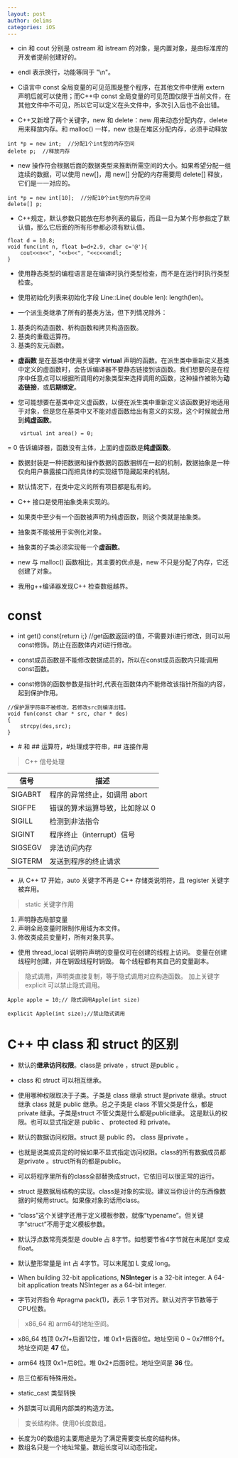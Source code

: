 ```yaml
---
layout: post
author: delims
categories: iOS
---
```


- cin 和 cout 分别是 ostream 和 istream 的对象，是内置对象，是由标准库的开发者提前创建好的。

- endl 表示换行，功能等同于 "\n"。

- C语言中 const 全局变量的可见范围是整个程序，在其他文件中使用 extern 声明后就可以使用；而C++中 const 全局变量的可见范围仅限于当前文件，在其他文件中不可见，所以它可以定义在头文件中，多次引入后也不会出错。

- C++又新增了两个关键字，new 和 delete：new 用来动态分配内存，delete 用来释放内存。和 malloc() 一样，new 也是在堆区分配内存，必须手动释放

```
int *p = new int;  //分配1个int型的内存空间
delete p;  //释放内存

```

- new 操作符会根据后面的数据类型来推断所需空间的大小。如果希望分配一组连续的数据，可以使用 new[]，用 new[] 分配的内存需要用 delete[] 释放，它们是一一对应的。

```
int *p = new int[10];  //分配10个int型的内存空间
delete[] p;
```

- C++规定，默认参数只能放在形参列表的最后，而且一旦为某个形参指定了默认值，那么它后面的所有形参都必须有默认值。

```
float d = 10.8;
void func(int n, float b=d+2.9, char c='@'){
    cout<<n<<", "<<b<<", "<<c<<endl;
}
```

- 使用静态类型的编程语言是在编译时执行类型检查，而不是在运行时执行类型检查。
- 使用初始化列表来初始化字段 Line::Line( double len): length(len)。

- 一个派生类继承了所有的基类方法，但下列情况除外：

1. 基类的构造函数、析构函数和拷贝构造函数。
2. 基类的重载运算符。
3. 基类的友元函数。

- **虚函数** 是在基类中使用关键字 **virtual** 声明的函数。在派生类中重新定义基类中定义的虚函数时，会告诉编译器不要静态链接到该函数。我们想要的是在程序中任意点可以根据所调用的对象类型来选择调用的函数，这种操作被称为**动态链接**，或**后期绑定**。
 
 - 您可能想要在基类中定义虚函数，以便在派生类中重新定义该函数更好地适用于对象，但是您在基类中又不能对虚函数给出有意义的实现，这个时候就会用到**纯虚函数**。

```
	virtual int area() = 0;
```

= 0 告诉编译器，函数没有主体，上面的虚函数是**纯虚函数**。

- 数据封装是一种把数据和操作数据的函数捆绑在一起的机制，数据抽象是一种仅向用户暴露接口而把具体的实现细节隐藏起来的机制。


- 默认情况下，在类中定义的所有项目都是私有的。
- C++ 接口是使用抽象类来实现的。
- 如果类中至少有一个函数被声明为纯虚函数，则这个类就是抽象类。
- 抽象类不能被用于实例化对象。
- 抽象类的子类必须实现每一个**虚函数**。


- new 与 malloc() 函数相比，其主要的优点是，new 不只是分配了内存，它还创建了对象。 

- 我用g++编译器发现C++ 检查数组越界。

# const 

-  int get() const{return i;} //get函数返回i的值，不需要对i进行修改，则可以用const修饰。防止在函数体内对i进行修改。
-  const成员函数是不能修改数据成员的，所以在const成员函数内只能调用const函数。

- const修饰的函数参数是指针时,代表在函数体内不能修改该指针所指的内容，起到保护作用。

```
//保护源字符串不被修改，若修改src则编译出错。  
void fun(const char * src, char * des)
{   
	strcpy(des,src);  
}  
```


- \# 和 ## 运算符，#处理成字符串，## 连接作用

> C++ 信号处理

| 信号 | 描述 |
| ---- | ---- | 
| SIGABRT | 程序的异常终止，如调用 abort |
| SIGFPE | 错误的算术运算导致，比如除以 0 |
| SIGILL | 检测到非法指令 |
| SIGINT | 程序终止（interrupt）信号 |
| SIGSEGV | 非法访问内存 |
| SIGTERM | 发送到程序的终止请求 |

- 从 C++ 17 开始，auto 关键字不再是 C++ 存储类说明符，且 register 关键字被弃用。

> static 关键字作用

1. 声明静态局部变量
2. 声明全局变量时限制作用域为本文件。
3. 修改类成员变量时，所有对象共享。

- 使用 thread_local 说明符声明的变量仅可在创建的线程上访问。 变量在创建线程时创建，并在销毁线程时销毁。 每个线程都有其自己的变量副本。

> 隐式调用，声明类直接复制，等于隐式调用对应构造函数。
> 加上关键字 explicit 可以禁止隐式调用。

```
Apple apple = 10;// 隐式调用Apple(int size)

explicit Apple(int size);//禁止隐式调用

```

# C++ 中 class 和 struct 的区别

- 默认的**继承访问权限**。class是 private ，struct 是public 。
- class 和 struct 可以相互继承。
- 使用哪种权限取决于子类。子类是 class 继承 struct 是private 继承。struct 继承 class 就是 public 继承。总之子类是 class 不管父类是什么，都是private 继承。子类是struct 不管父类是什么都是public继承。 这是默认的权限。也可以显式指定是 public 、 protected 和 private。

- 默认的数据访问权限。struct 是 public 的。 class 是private 。
- 也就是说类成员定的时候如果不显式指定访问权限。class的所有数据成员都是private 。struct所有的都是public。

- 可以将程序里所有的class全部替换成struct，它依旧可以很正常的运行。
- struct 是数据局结构的实现。class是对象的实现。建议当你设计的东西像数据的时候用struct。如果像对象的话用class。
- “class”这个关键字还用于定义模板参数，就像“typename”。但关键字“struct”不用于定义模板参数。
  
  
- 默认浮点数常亮类型是 double 占 8字节。如想要节省4字节就在末尾加f 变成 float。
- 默认整形常量是 int 占 4字节。可以末尾加 L 变成 long。
- When building 32-bit applications, **NSInteger** is a 32-bit integer. A 64-bit application treats NSInteger as a 64-bit integer.

- 字节对齐指令 #pragma pack(1)，表示 1 字节对齐。默认对齐字节数等于CPU位数。


> x86_64 和 arm64的地址空间。

- x86_64 栈顶 0x7f+后面12位，堆 0x1+后面8位。地址空间 0 ~ 0x7fff8个f。地址空间是 **47** 位。
- arm64 栈顶 0x1+后8位。堆 0x2+后面8位。地址空间是 **36** 位。

- 后三位都有特殊用处。

- static_cast 类型转换
- 外部类可以调用内部类的构造方法。

> 变长结构体。使用0长度数组。

- 长度为0的数组的主要用途是为了满足需要变长度的结构体。
- 数组名只是一个地址常量。数组长度可以动态指定。